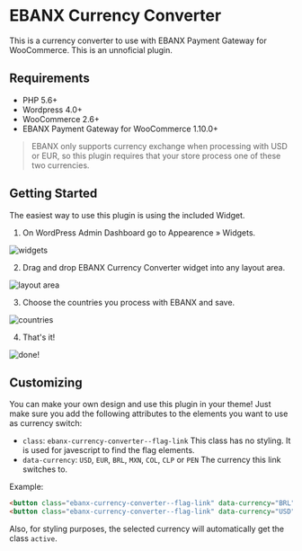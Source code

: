 # EBANX Currency Converter

This is a currency converter to use with EBANX Payment Gateway for WooCommerce. This is an unnoficial plugin.

## Requirements
* PHP 5.6+
* Wordpress 4.0+
* WooCommerce 2.6+
* EBANX Payment Gateway for WooCommerce 1.10.0+

> EBANX only supports currency exchange when processing with USD or EUR, so this plugin requires that your store process one of these two currencies.

## Getting Started

The easiest way to use this plugin is using the included Widget.

1. On WordPress Admin Dashboard go to Appearence » Widgets.

![widgets](http://i.imgur.com/ozsOBjl.png)

2. Drag and drop EBANX Currency Converter widget into any layout area.

![layout area](http://i.imgur.com/8TCAQnT.png)

3. Choose the countries you process with EBANX and save.

![countries](http://i.imgur.com/kCYwtUD.png)

4. That's it!

![done!](http://i.imgur.com/NimxCNG.png)

## Customizing

You can make your own design and use this plugin in your theme! Just make sure you add the following attributes to the elements you want to use as currency switch:

* `class`: `ebanx-currency-converter--flag-link`
This class has no styling. It is used for javescript to find the flag elements.
* `data-currency`: `USD`, `EUR`, `BRL`, `MXN`, `COL`, `CLP` or `PEN`
The currency this link switches to.

Example:
```html
<button class="ebanx-currency-converter--flag-link" data-currency="BRL">Real</button>
<button class="ebanx-currency-converter--flag-link" data-currency="USD">Dollar</button>
```

Also, for styling purposes, the selected currency will automatically get the class `active`.
